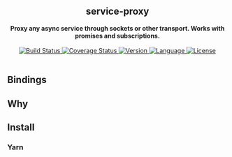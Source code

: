 <div align="center">
  <h2>service-proxy</h2>
  <strong>Proxy any async service through sockets or other transport. Works with promises and subscriptions.</strong>
  <br />
  <br />
  <a href="https://travis-ci.org/bkniffler/service-proxy">
    <img src="https://img.shields.io/travis/bkniffler/service-proxy.svg?style=flat-square" alt="Build Status">
  </a>
  <a href="https://codecov.io/github/bkniffler/service-proxy">
    <img src="https://img.shields.io/codecov/c/github/bkniffler/service-proxy.svg?style=flat-square" alt="Coverage Status">
  </a>
  <a href="https://github.com/bkniffler/service-proxy">
    <img src="http://img.shields.io/npm/v/service-proxy.svg?style=flat-square" alt="Version">
  </a>
  <a href="https://github.com/bkniffler/service-proxy">
    <img src="https://img.shields.io/badge/language-typescript-blue.svg?style=flat-square" alt="Language">
  </a>
  <a href="https://github.com/bkniffler/service-proxy/master/LICENSE">
    <img src="https://img.shields.io/github/license/bkniffler/service-proxy.svg?style=flat-square" alt="License">
  </a>
  <br />
  <br />
</div>

## Bindings

## Why

## Install

### Yarn
